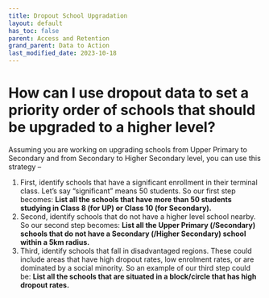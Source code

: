 ```yaml
---
title: Dropout School Upgradation
layout: default
has_toc: false
parent: Access and Retention
grand_parent: Data to Action
last_modified_date: 2023-10-18
---
```


# How can I use dropout data to set a priority order of schools that should be upgraded to a higher level?

Assuming you are working on upgrading schools from Upper Primary to Secondary and from Secondary to Higher Secondary level, you can use this strategy –
1. First, identify schools that have a significant enrollment in their terminal class. Let’s say “significant” means 50 students. So our first step becomes: **List all the schools that have more than 50 students studying in Class 8 (for UP) or Class 10 (for Secondary).**
2. Second, identify schools that do not have a higher level school nearby. So our second step becomes: **List all the Upper Primary (/Secondary) schools that do not have a Secondary (/Higher Secondary) school within a 5km radius.**
3. Third, identify schools that fall in disadvantaged regions. These could include areas that have high dropout rates, low enrolment rates, or are dominated by a social minority. So an example of our third step could be: **List all the schools that are situated in a block/circle that has high dropout rates.**